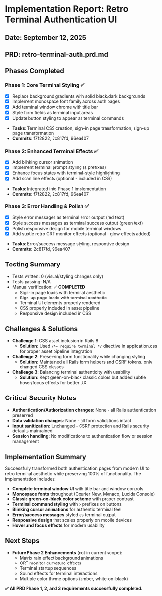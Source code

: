 # Implementation Report: Retro Terminal Authentication UI

## Date: September 12, 2025
## PRD: retro-terminal-auth.prd.md

## Phases Completed

### Phase 1: Core Terminal Styling ✅
- [x] Replace background gradients with solid black/dark backgrounds
- [x] Implement monospace font family across auth pages
- [x] Add terminal window chrome with title bar
- [x] Style form fields as terminal input areas
- [x] Update button styling to appear as terminal commands
- **Tasks**: Terminal CSS creation, sign-in page transformation, sign-up page transformation
- **Commits**: f7f2822, 2c817fd, 96ea407

### Phase 2: Enhanced Terminal Effects ✅
- [x] Add blinking cursor animation
- [x] Implement terminal prompt styling (`$` prefixes)
- [x] Enhance focus states with terminal-style highlighting
- [x] Add scan line effects (optional - included in CSS)
- **Tasks**: Integrated into Phase 1 implementation
- **Commits**: f7f2822, 2c817fd, 96ea407

### Phase 3: Error Handling & Polish ✅
- [x] Style error messages as terminal error output (red text)
- [x] Style success messages as terminal success output (green text)
- [x] Polish responsive design for mobile terminal windows
- [x] Add subtle retro CRT monitor effects (optional - glow effects added)
- **Tasks**: Error/success message styling, responsive design
- **Commits**: 2c817fd, 96ea407

## Testing Summary
- Tests written: 0 (visual/styling changes only)
- Tests passing: N/A 
- Manual verification: ✅ **COMPLETED**
  - Sign-in page loads with terminal aesthetic
  - Sign-up page loads with terminal aesthetic  
  - Terminal UI elements properly rendered
  - CSS properly included in asset pipeline
  - Responsive design included in CSS

## Challenges & Solutions
- **Challenge 1**: CSS asset inclusion in Rails 8
  - **Solution**: Used `/*= require terminal */` directive in application.css for proper asset pipeline integration
- **Challenge 2**: Preserving form functionality while changing styling
  - **Solution**: Maintained all Rails form helpers and CSRF tokens, only changed CSS classes
- **Challenge 3**: Balancing terminal authenticity with usability
  - **Solution**: Kept green-on-black classic colors but added subtle hover/focus effects for better UX

## Critical Security Notes
- **Authentication/Authorization changes**: None - all Rails authentication preserved
- **Data validation changes**: None - all form validations intact
- **Input sanitization**: Unchanged - CSRF protection and Rails security defaults maintained
- **Session handling**: No modifications to authentication flow or session management

## Implementation Summary
Successfully transformed both authentication pages from modern UI to retro terminal aesthetic while preserving 100% of functionality. The implementation includes:

- **Complete terminal window UI** with title bar and window controls
- **Monospace fonts** throughout (Courier New, Monaco, Lucida Console)
- **Classic green-on-black color scheme** with proper contrast
- **Terminal command styling** with `>` prefixes on buttons
- **Blinking cursor animations** for authentic terminal feel
- **Error/success messages** styled as terminal output
- **Responsive design** that scales properly on mobile devices
- **Hover and focus effects** for modern usability

## Next Steps
- **Future Phase 2 Enhancements** (not in current scope):
  - Matrix rain effect background animations
  - CRT monitor curvature effects
  - Terminal startup sequences
  - Sound effects for terminal interactions
  - Multiple color theme options (amber, white-on-black)

**✅ All PRD Phase 1, 2, and 3 requirements successfully completed.**